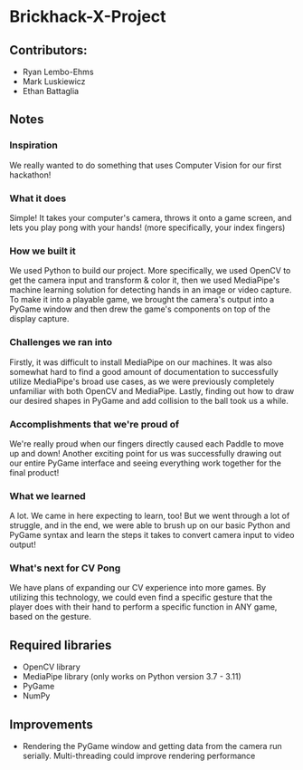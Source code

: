# Brickhack-X-Project

## Contributors:
- Ryan Lembo-Ehms
- Mark Luskiewicz
- Ethan Battaglia

## Notes
### Inspiration
We really wanted to do something that uses Computer Vision for our first hackathon!
### What it does
Simple! It takes your computer's camera, throws it onto a game screen, and lets you play pong with your hands! (more specifically, your index fingers)
### How we built it
We used Python to build our project. More specifically, we used OpenCV to get the camera input and transform & color it, then we used MediaPipe's machine learning solution for detecting hands in an image or video capture. To make it into a playable game, we brought the camera's output into a PyGame window and then drew the game's components on top of the display capture.
### Challenges we ran into
Firstly, it was difficult to install MediaPipe on our machines. It was also somewhat hard to find a good amount of documentation to successfully utilize MediaPipe's broad use cases, as we were previously completely unfamiliar with both OpenCV and MediaPipe. Lastly, finding out how to draw our desired shapes in PyGame and add collision to the ball took us a while.
### Accomplishments that we're proud of
We're really proud when our fingers directly caused each Paddle to move up and down! Another exciting point for us was successfully drawing out our entire PyGame interface and seeing everything work together for the final product!
### What we learned
A lot. We came in here expecting to learn, too! But we went through a lot of struggle, and in the end, we were able to brush up on our basic Python and PyGame syntax and learn the steps it takes to convert camera input to video output!
### What's next for CV Pong
We have plans of expanding our CV experience into more games. By utilizing this technology, we could even find a specific gesture that the player does with their hand to perform a specific function in ANY game, based on the gesture.

## Required libraries
 - OpenCV library
 - MediaPipe library (only works on Python version 3.7 - 3.11)
 - PyGame
 - NumPy

## Improvements
 - Rendering the PyGame window and getting data from the camera run serially. Multi-threading could improve rendering performance  
